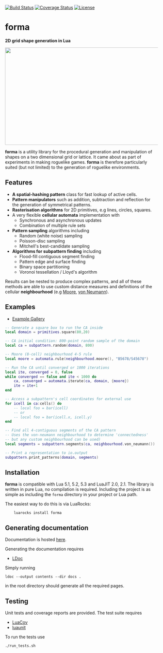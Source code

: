 [![Build Status](https://travis-ci.org/nhartland/forma.svg?branch=master)](https://travis-ci.org/nhartland/forma)
[![Coverage Status](https://coveralls.io/repos/github/nhartland/forma/badge.svg?branch=master)](https://coveralls.io/github/nhartland/forma?branch=master)
[![License](https://img.shields.io/badge/license-MIT-blue.svg)](https://opensource.org/licenses/MIT)

forma
=====

__2D grid shape generation in Lua__ 

<p align="center">
  <img width="650" height="320" src="https://i.imgur.com/si0FhKN.png">
</p>

**forma** is a utility library for the procedural generation and manipulation of
shapes on a two dimensional grid or lattice. It came about as part of
experiments in making roguelike games. **forma** is therefore particularly
suited (but not limited) to the generation of roguelike environments.


## Features

- **A spatial-hashing pattern** class for fast lookup of active cells.
- **Pattern manipulators** such as addition, subtraction and reflection for the
  generation of symmetrical patterns.
- **Rasterisation algorithms** for 2D primitives, e.g lines, circles, squares.
- A very flexible **cellular automata** implementation with
    - Synchronous and asynchronous updates
    - Combination of multiple rule sets
- **Pattern sampling** algorithms including
    - Random (white noise) sampling
    - Poisson-disc sampling
    - Mitchell's best-candidate sampling
- **Algorithms for subpattern finding** including
    - Flood-fill contiguous segment finding
    - Pattern edge and surface finding
    - Binary space partitioning
    - Voronoi tessellation / Lloyd's algorithm

Results can be nested to produce complex patterns, and all of these methods are
able to use custom distance measures and definitions of the cellular
**neighbourhood** (e.g
[Moore](https://en.wikipedia.org/wiki/Moore_neighborhood), [von
Neumann](https://en.wikipedia.org/wiki/Von_Neumann_neighborhood)).

## Examples
* [Example Gallery](examples/)
```lua
-- Generate a square box to run the CA inside
local domain = primitives.square(80,20)

-- CA initial condition: 800-point random sample of the domain
local ca = subpattern.random(domain, 800)

-- Moore (8-cell) neighbourhood 4-5 rule
local moore = automata.rule(neighbourhood.moore(), "B5678/S45678")

-- Run the CA until converged or 1000 iterations
local ite, converged = 0, false
while converged == false and ite < 1000 do
    ca, converged = automata.iterate(ca, domain, {moore})
    ite = ite+1
end

-- Access a subpattern's cell coordinates for external use
for icell in ca:cells() do
    -- local foo = bar(icell)
    -- or
    -- local foo = bar(icell.x, icell.y)
end

-- Find all 4-contiguous segments of the CA pattern
-- Uses the von-neumann neighbourhood to determine 'connectedness'
-- but any custom neighbourhood can be used)
local segments = subpattern.segments(ca, neighbourhood.von_neumann())

-- Print a representation to io.output
subpattern.print_patterns(domain, segments)
```

## Installation

**forma** is compatible with Lua 5.1, 5.2, 5.3 and LuaJIT 2.0, 2.1. The library
is written in pure Lua, no compilation is required. Including the project is as
simple as including the `forma` directory in your project or Lua path.

The easiest way to do this is via LuaRocks:

```Shell
    luarocks install forma
```

## Generating documentation

Documentation is hosted [here](https://nhartland.github.io/forma/).

Generating the documentation requires
 - [LDoc](https://github.com/stevedonovan/LDoc)

Simply running 

    ldoc --output contents --dir docs .

in the root directory should generate all the required pages.

## Testing

Unit tests and coverage reports are provided. The test suite requires
 - [LuaCov](https://keplerproject.github.io/luacov/)
 - [luaunit](https://github.com/bluebird75/luaunit)

To run the tests use

    ./run_tests.sh
